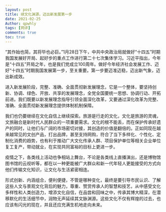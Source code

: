 ```yaml
---
layout: post
title: 续文化渊源，迈出新发展第一步
date: 2021-02-25
Author: qpwhly 
tags: [网评]
comments: true
toc: true
---
```





“其作始也简，其将毕也必巨。”1月28日下午，中共中央政治局就做好“十四五”时期我国发展好开局、起好步的重点工作进行第二十七次集体学习。习近平指出，今年是“十四五”开局之年，也是我们党成立100周年。做好今年经济社会发展工作、迈好“十四五”时期我国发展第一步，至关重要。第一步要迈准迈稳，迈出新气象，迈出新成效。

进入新发展阶段，完整、准确、全面贯彻新发展理念，它是一个整体，要坚持创新、协调、绿色、开放、共享的发展理念，全党全国要统一思想、协调行动、开拓前进。我们既要以新发展理念指导引领全面深化改革，又要通过深化改革为完整、准确、全面贯彻新发展理念提供体制机制保障。

我们也仍要继续在文化自信上继续探索。旅游是行走的文化，文化是旅游的灵魂，文旅融合是新时代人民群众的一项重要需求。文化的根不能丢，而在保护传承好遗产的同时，让他们与广阔的市场密切对接，其创造的价值是翻倍的。正如同现在越来越常见的文创产品，打出品牌，甚至支持网购，符合了当下多样化、个性化、定制化消费的趋势，也有利于推动广大文化传承人群、项目保护单位等相关企业单位复工复产，带动就业，在实现共同富裕的目标上更进一步。

疫情之下，各类线上活动也争相站上舞台，不论是各类线上直播演出，还是博物馆图书馆的云视听等，都在以一种更能被广大群众和新一代年轻人更能接受的方式向他们传输文化知识，让文化与生活紧密相连。

形式创新、内涵组合，便利便捷，不管是哪种变化，最终是要引导市民认识、了解这些人文与景观文化背后的魅力，尊重、赞赏传承人的智慧和技艺，从中感受文化多样性和人类创造力，增添文化自信，在品尝和回味之中，传承其博大精深，在潜移默化的生活细节中，润物无声延续其文脉渊源。这些文化不仅有辉煌的过去，也应该有闪光的现在，并且还应充满生机地走向未来。
